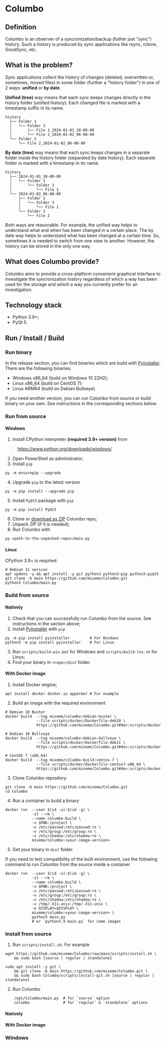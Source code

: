 # Columbo
## Definition
Columbo is an observer of a syncronization/backup (futher just "sync") history. Such a history is produced by sync applications like rsync, rclone, GoodSync, etc.

## What is the problem?
Sync applications collect the history of changes (deleted, overwritten or, sometimes, moved files) in some folder (further a "history folder") in one of 2 ways: **unified** or **by date**.

**Unified (tree)** way means that each sync keeps changes directly in the history folder (unified history). Each changed file is marked with a timestamp suffix in its name.

```
history
  ├── Folder 1
  │   └── Folder 3
  │       ├── File 1_2024-01-01_10-00-00
  │       └── File 1_2024-01-02_06-00-00
  └── Folder 2
      └── File 2_2024-01-02_06-00-00
```

**By date (tree)** way means that each sync keeps changes in a separate folder inside the history folder (separated by date history). Each separate folder is marked with a timestamp in its name.

```
history
  ├── 2024-01-01_10-00-00
  │   └── Folder 1
  │       └── Folder 3
  │           └── File 1
  └── 2024-01-02_06-00-00
      ├── Folder 1
      │   └── Folder 3
      │       └── File 1
      └── Folder 2
          └── File 2
```

Both ways are reasonable. For example, the unified way helps to understand what and when has been changed in a certain place. The by date way helps to understand what has been changed at a certain time. So, sometimes it is needed to switch from one view to another. However, the history can be stored in the only one way.

## What does Columbo provide?
Columbo aims to provide a cross-platform convenient graphical interface to investigate the syncronization history regardless of which a way has been used for the storage and which a way you currently prefer for an investigation.

## Technology stack
+ Python 3.9+;
+ PyQt 5.

## Run / Install / Build
### Run binary
In the release section, you can find binaries which are build with [PyInstaller](https://pyinstaller.org/). There are the following binaries:

+ Windows x86_64 (build on Windows 10 22H2);
+ Linux x86_64 (build on CentOS 7);
+ Linux ARM64 (build on Debian Bullseye).

If you need another version, you can run Columbo from source or build binary on your own. See instructions in the corresponding sections below. 

### Run from source
#### Windows
1. Install CPython interpreter **(required 3.9+ version)** from
> https://www.python.org/downloads/windows/
2. Open PowerShell as administrator;
3. Install `pip`
```shell
py -m ensurepip --upgrade
```
4. Upgrade `pip` to the latest version
```shell
py -m pip install --upgrade pip
```
5. Install `PyQt5` package with `pip`
```shell
py -m pip install PyQt5
```
6. Clone or [download as ZIP](http://github.com/mixeme/Columbo/zipball/main/) Columbo repo;
7. Unpack ZIP (if it is needed);
8. Run Columbo with
```shell
py <path-to-the-unpacked-repo>/main.py
```

#### Linux
CPython 3.9+ is required.
```shell
# Debian 11 version
apt update -y && apt install -y git python3 python3-pip python3-pyqt5
git clone -b main https://github.com/mixeme/Columbo.git
python3 Columbo/main.py
```

### Build from source
#### Natively
1. Check that you can successfully run Columbo from the source. See instructions in the section above;
2. Install [PyInstaller](https://pyinstaller.org/) with `pip`

```shell
py -m pip install pyinstaller         # For Windows  
python3 -m pip install pyinstaller    # For Linux
```

3. Run `scripts/build-win.bat` for Windows and `scripts/build-lnx.sh` for Linux;
4. Find your binary in `<repo>/dist` folder.

#### With Docker image
1. Install Docker engine;

```shell
apt install docker docker.io apparmor # For example
```

2. Build an image with the required environment 

```shell
# Debian 10 Buster
docker build  --tag mixeme/columbo:debian-buster \
              --file scripts/docker/Dockerfile-deb10 \
              https://github.com/mixeme/Columbo.git#dev:scripts/docker

# Debian 10 Bullseye
docker build  --tag mixeme/columbo:debian-bullseye \
              --file scripts/docker/Dockerfile-deb11 \
              https://github.com/mixeme/Columbo.git#dev:scripts/docker

# CentOS 7 (x86_64)
docker build  --tag mixeme/columbo-build:centos-7 \
              --file scripts/docker/Dockerfile-centos7-x86_64 \
              https://github.com/mixeme/Columbo.git#dev:scripts/docker
```

3. Clone Columbo repository

```shell
git clone -b main https://github.com/mixeme/Columbo.git
cd Columbo
```

4. Run a container to build a binary

```shell
docker run  --user $(id -u):$(id -g) \
            -it --rm \
            --name columbo-build \
            -v $PWD:/project \
            -v /etc/passwd:/etc/passwd:ro \
            -v /etc/group:/etc/group:ro \
            -v /etc/shadow:/etc/shadow:ro \
            mixeme/columbo:<your-image-version>
```

5. Get your binary in `dist` folder.  

If you need to test compatibility of the built environment, use the following command to run Columbo from the source inside a container

```shell
docker run  --user $(id -u):$(id -g) \
            -it --rm \
            --name columbo-build \
            -v $PWD:/project \
            -v /etc/passwd:/etc/passwd:ro \
            -v /etc/group:/etc/group:ro \
            -v /etc/shadow:/etc/shadow:ro \
            -v /tmp/.X11-unix:/tmp/.X11-unix \
            -e DISPLAY=$DISPLAY \
            mixeme/columbo:<your-image-version> \
            python3 main.py
            # or `python3.9 main.py` for some images
```

### Install from source
1. Run `scripts/install.sh`. For example
```shell
wget https://github.com/mixeme/Columbo/raw/main/scripts/install.sh \
    && sudo bash [source | regular | standalone]
   
sudo apt install -y git \
    && git clone -b main https://github.com/mixeme/Columbo.git \
    && sudo bash Columbo/scripts/install-git.sh [source | regular | standalone]
```
2. Run Columbo
```shell
    /opt/Columbo/main.py  # for `source` option
    columbo               # for `regular` & `standalone` options 
```



#### Natively


#### With Docker image

### Windows

